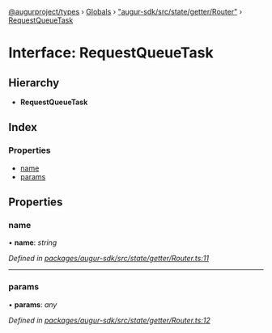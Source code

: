 [@augurproject/types](../README.md) › [Globals](../globals.md) › ["augur-sdk/src/state/getter/Router"](../modules/_augur_sdk_src_state_getter_router_.md) › [RequestQueueTask](_augur_sdk_src_state_getter_router_.requestqueuetask.md)

# Interface: RequestQueueTask

## Hierarchy

* **RequestQueueTask**

## Index

### Properties

* [name](_augur_sdk_src_state_getter_router_.requestqueuetask.md#name)
* [params](_augur_sdk_src_state_getter_router_.requestqueuetask.md#params)

## Properties

###  name

• **name**: *string*

*Defined in [packages/augur-sdk/src/state/getter/Router.ts:11](https://github.com/AugurProject/augur/blob/88b6e76efb/packages/augur-sdk/src/state/getter/Router.ts#L11)*

___

###  params

• **params**: *any*

*Defined in [packages/augur-sdk/src/state/getter/Router.ts:12](https://github.com/AugurProject/augur/blob/88b6e76efb/packages/augur-sdk/src/state/getter/Router.ts#L12)*

